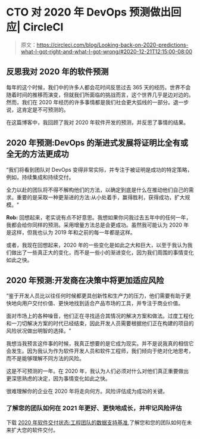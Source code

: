 # CTO 对 2020 年 DevOps 预测做出回应| CircleCI

> 原文：<https://circleci.com/blog/Looking-back-on-2020-predictions-what-I-got-right-and-what-I-got-wrong/#2020-12-21T12:15:00-08:00>

## 反思我对 2020 年的软件预测

每年的这个时候，我们中的许多人都会花时间反思过去 365 天的经历。世界不会随着时间的推移而演变，但就我们所面临的挑战而言，这个世界几乎是边对边的。然而，我们在 2020 年经历的许多事情都是我们社会更大弧线的一部分。退一步说，这肯定是不可预测的。

在这篇博客中，我回顾了我对 2020 年软件开发的预测，并反思了事情的结果。

## 2020 年预测:DevOps 的渐进式发展将证明比全有或全无的方法更成功

“我们将看到团队对 DevOps 变得非常实际，并专注于被证明是成功的特定策略，例如，持续集成和持续交付。

全力以赴的团队将不得不解构他们的方法，以确定到底是什么在推动他们自己的需求。重要的是采取一种更渐进的方法:从小处着手，赢得胜利，获得成功，扩大规模。"

**Rob:** 回想起来，老实说有点不好意思。我想如果你问我过去五年中的任何一年，我都会给你同样的预测。采用增量方法总是会更成功。虽然我可能认为 2020 年是这样，但我也认为 2019 年和之前的每一年都是这样。

或者，我现在回想起来，2020 年的一些变化是如此之大和巨大，以至于我认为我们做出了一些真正大的变化，而不是一些小的渐进变化，因为我们周围的事情变化如此之快。

## 2020 年预测:开发商在决策中将更加适应风险

“鉴于开发人员比以往任何时候都更具创新性和生产力的压力，他们需要有助于更快地向用户交付价值、更快地找到适合产品市场的工具，并专注于商业价值。

面对市场上的各种噪音，他们正在寻找适合其情况的解决方案和做法。过度工程化和一刀切解决方案的时代已经结束，因此开发人员需要根据他们正在构建的项目的风险状况做出明智的选择。"

我想当我预言这件事的时候，我真正想要的是它成为现实。并不是说我真的相信它会发生。因为我认为作为软件开发人员和软件工程师，我们倾向于绝对化地思考，而不是能够理解不同方法的风险。

这是不可预测的一年。在 2020 年，我认为人们必须对什么对他们真正重要做出更深思熟虑的决定，因为事情变化如此之快。

很难理解你的企业在 2020 年将走向何方。风险评估成为成功的关键。

### 了解您的团队如何在 2021 年更好、更快地成长，并牢记风险评估

下载 [2020 年软件交付状态:工程团队的数据支持基准](https://circleci.com/resources/2020-state-of-software-delivery/),了解您和您的团队如何在未来扩大您的软件交付。